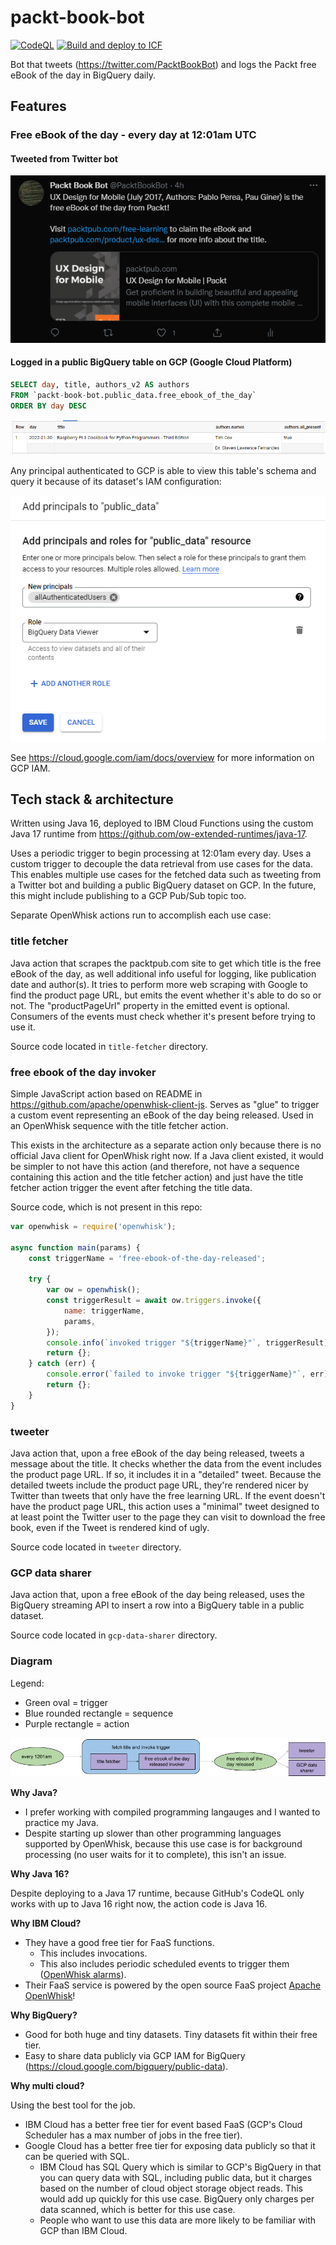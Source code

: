 # packt-book-bot

[![CodeQL](https://github.com/mattwelke/packt-book-bot/actions/workflows/codeql-analysis.yml/badge.svg?branch=main)](https://github.com/mattwelke/packt-book-bot/actions/workflows/codeql-analysis.yml)
[![Build and deploy to ICF](https://github.com/mattwelke/packt-book-bot/actions/workflows/build_and_deploy.yml/badge.svg)](https://github.com/mattwelke/packt-book-bot/actions/workflows/build_and_deploy.yml)

Bot that tweets (https://twitter.com/PacktBookBot) and logs the Packt free eBook of the day in BigQuery daily.

## Features

### Free eBook of the day - every day at 12:01am UTC
  
#### Tweeted from Twitter bot

![Screenshot of free eBook of the day tweet](img/tweet_example.png)

#### Logged in a public BigQuery table on GCP (Google Cloud Platform)

```sql
SELECT day, title, authors_v2 AS authors
FROM `packt-book-bot.public_data.free_ebook_of_the_day`
ORDER BY day DESC
```

![screenshot of BigQuery results](img/bigquery_results.png)

Any principal authenticated to GCP is able to view this table's schema and query it because of its dataset's IAM configuration:

![Screenshot of BigQuery dataset IAM](img/bigquery_iam.png)

See https://cloud.google.com/iam/docs/overview for more information on GCP IAM.

## Tech stack & architecture

Written using Java 16, deployed to IBM Cloud Functions using the custom Java 17 runtime from https://github.com/ow-extended-runtimes/java-17.

Uses a periodic trigger to begin processing at 12:01am every day. Uses a custom trigger to decouple the data retrieval from use cases for the data. This enables multiple use cases for the fetched data such as tweeting from a Twitter bot and building a public BigQuery dataset on GCP. In the future, this might include publishing to a GCP Pub/Sub topic too.

Separate OpenWhisk actions run to accomplish each use case:

### title fetcher

Java action that scrapes the packtpub.com site to get which title is the free eBook of the day, as well additional info useful for logging, like publication date and author(s). It tries to perform more web scraping with Google to find the product page URL, but emits the event whether it's able to do so or not. The "productPageUrl" property in the emitted event is optional. Consumers of the events must check whether it's present before trying to use it.

Source code located in `title-fetcher` directory.

### free ebook of the day invoker

Simple JavaScript action based on README in https://github.com/apache/openwhisk-client-js. 
Serves as "glue" to trigger a custom event representing an eBook of the day being released. Used in an OpenWhisk sequence with the title fetcher action.

This exists in the architecture as a separate action only because there is no official Java client for OpenWhisk right now. If a Java client existed, it would be simpler to not have this action (and therefore, not have a sequence containing this action and the title fetcher action) and just have the title fetcher action trigger the event after fetching the title data.

Source code, which is not present in this repo:

```javascript
var openwhisk = require('openwhisk');

async function main(params) {
    const triggerName = 'free-ebook-of-the-day-released';
    
    try {
        var ow = openwhisk();
        const triggerResult = await ow.triggers.invoke({
            name: triggerName,
            params,
        });
        console.info(`invoked trigger "${triggerName}"`, triggerResult);
        return {};
    } catch (err) {
        console.error(`failed to invoke trigger "${triggerName}"`, err);
        return {};
    }
}
```

### tweeter

Java action that, upon a free eBook of the day being released, tweets a message about the title. It checks whether the data from the event includes the product page URL. If so, it includes it in a "detailed" tweet. Because the detailed tweets include the product page URL, they're rendered nicer by Twitter than tweets that only have the free learning URL. If the event doesn't have the product page URL, this action uses a "minimal" tweet designed to at least point the Twitter user to the page they can visit to download the free book, even if the Tweet is rendered kind of ugly.

Source code located in `tweeter` directory.

### GCP data sharer

Java action that, upon a free eBook of the day being released, uses the BigQuery streaming API to insert a row into a BigQuery table in a public dataset.

Source code located in `gcp-data-sharer` directory.

### Diagram

Legend:

* Green oval = trigger
* Blue rounded rectangle = sequence
* Purple rectangle = action

![architecture diagram](img/architecture.png)

**Why Java?**

* I prefer working with compiled programming langauges and I wanted to practice my Java.
* Despite starting up slower than other programming languages supported by OpenWhisk, because this use case is for background processing (no user waits for it to complete), this isn't an issue.

**Why Java 16?**

Despite deploying to a Java 17 runtime, because GitHub's CodeQL only works with up to Java 16 right now, the action code is Java 16.

**Why IBM Cloud?**

* They have a good free tier for FaaS functions.
  * This includes invocations.
  * This also includes periodic scheduled events to trigger them ([OpenWhisk alarms](https://github.com/apache/openwhisk-package-alarms/blob/master/provider/lib/cronAlarm.js)).
* Their FaaS service is powered by the open source FaaS project [Apache OpenWhisk](https://openwhisk.apache.org/)! 

**Why BigQuery?**

* Good for both huge and tiny datasets. Tiny datasets fit within their free tier.
* Easy to share data publicly via GCP IAM for BigQuery (https://cloud.google.com/bigquery/public-data).

**Why multi cloud?**

Using the best tool for the job.

* IBM Cloud has a better free tier for event based FaaS (GCP's Cloud Scheduler has a max number of jobs in the free tier).
* Google Cloud has a better free tier for exposing data publicly so that it can be queried with SQL.
  * IBM Cloud has SQL Query which is similar to GCP's BigQuery in that you can query data with SQL, including public data, but it charges based on the number of cloud object storage object reads. This would add up quickly for this use case. BigQuery only charges per data scanned, which is better for this use case.
  * People who want to use this data are more likely to be familiar with GCP than IBM Cloud.
